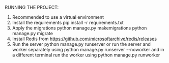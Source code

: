 RUNNING THE PROJECT:

1. Recommended to use a virtual environment
1. Install the requirements 
	pip install -r requirements.txt
1. Apply the migrations 
	python manage.py makemigrations
	python manage.py migrate
1. Install Redis from 	https://github.com/microsoftarchive/redis/releases 
1. Run the server python manage.py runserver
	or run the server and worker separately using 
	python manage.py runserver --noworker
	and in a different terminal run the worker using
	python manage.py runworker
